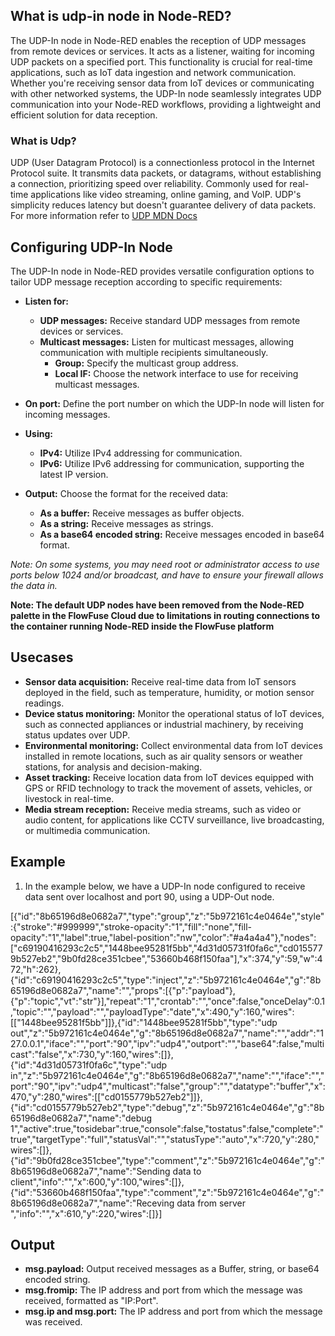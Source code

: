 ## What is udp-in node in Node-RED?

The UDP-In node in Node-RED enables the reception of UDP messages from remote devices or services. It acts as a listener, waiting for incoming UDP packets on a specified port. This functionality is crucial for real-time applications, such as IoT data ingestion and network communication. Whether you're receiving sensor data from IoT devices or communicating with other networked systems, the UDP-In node seamlessly integrates UDP communication into your Node-RED workflows, providing a lightweight and efficient solution for data reception.

### What is Udp?

UDP (User Datagram Protocol) is a connectionless protocol in the Internet Protocol suite. It transmits data packets, or datagrams, without establishing a connection, prioritizing speed over reliability. Commonly used for real-time applications like video streaming, online gaming, and VoIP. UDP's simplicity reduces latency but doesn't guarantee delivery of data packets. For more information refer to [UDP MDN Docs](https://developer.mozilla.org/en-US/docs/Glossary/UDP)

## Configuring UDP-In Node 

The UDP-In node in Node-RED provides versatile configuration options to tailor UDP message reception according to specific requirements:

- **Listen for:**
    - **UDP messages:** Receive standard UDP messages from remote devices or services.
    - **Multicast messages:** Listen for multicast messages, allowing communication with multiple recipients simultaneously.
        - **Group:** Specify the multicast group address.
        - **Local IF:** Choose the network interface to use for receiving multicast messages.

- **On port:** Define the port number on which the UDP-In node will listen for incoming messages.

- **Using:**
    - **IPv4:** Utilize IPv4 addressing for communication.
    - **IPv6:** Utilize IPv6 addressing for communication, supporting the latest IP version.

- **Output:** Choose the format for the received data:
    - **As a buffer:** Receive messages as buffer objects.
    - **As a string:** Receive messages as strings.
    - **As a base64 encoded string:** Receive messages encoded in base64 format.

*Note: On some systems, you may need root or administrator access to use ports below 1024 and/or broadcast, and have to ensure your firewall allows the data in.*

**Note: The default UDP nodes have been removed from the Node-RED palette in the FlowFuse Cloud due to limitations in routing connections to the container running Node-RED inside the FlowFuse platform**

## Usecases

- **Sensor data acquisition:** Receive real-time data from IoT sensors deployed in the field, such as temperature, humidity, or motion sensor readings.
- **Device status monitoring:** Monitor the operational status of IoT devices, such as connected appliances or industrial machinery, by receiving status updates over UDP.
- **Environmental monitoring:** Collect environmental data from IoT devices installed in remote locations, such as air quality sensors or weather stations, for analysis and decision-making.
- **Asset tracking:** Receive location data from IoT devices equipped with GPS or RFID technology to track the movement of assets, vehicles, or livestock in real-time.
- **Media stream reception:** Receive media streams, such as video or audio content, for applications like CCTV surveillance, live broadcasting, or multimedia communication.

## Example

1. In the example below, we have a UDP-In node configured to receive data sent over localhost and port 90, using a UDP-Out node.

[{"id":"8b65196d8e0682a7","type":"group","z":"5b972161c4e0464e","style":{"stroke":"#999999","stroke-opacity":"1","fill":"none","fill-opacity":"1","label":true,"label-position":"nw","color":"#a4a4a4"},"nodes":["c69190416293c2c5","1448bee95281f5bb","4d31d05731f0fa6c","cd0155779b527eb2","9b0fd28ce351cbee","53660b468f150faa"],"x":374,"y":59,"w":472,"h":262},{"id":"c69190416293c2c5","type":"inject","z":"5b972161c4e0464e","g":"8b65196d8e0682a7","name":"","props":[{"p":"payload"},{"p":"topic","vt":"str"}],"repeat":"1","crontab":"","once":false,"onceDelay":0.1,"topic":"","payload":"","payloadType":"date","x":490,"y":160,"wires":[["1448bee95281f5bb"]]},{"id":"1448bee95281f5bb","type":"udp out","z":"5b972161c4e0464e","g":"8b65196d8e0682a7","name":"","addr":"127.0.0.1","iface":"","port":"90","ipv":"udp4","outport":"","base64":false,"multicast":"false","x":730,"y":160,"wires":[]},{"id":"4d31d05731f0fa6c","type":"udp in","z":"5b972161c4e0464e","g":"8b65196d8e0682a7","name":"","iface":"","port":"90","ipv":"udp4","multicast":"false","group":"","datatype":"buffer","x":470,"y":280,"wires":[["cd0155779b527eb2"]]},{"id":"cd0155779b527eb2","type":"debug","z":"5b972161c4e0464e","g":"8b65196d8e0682a7","name":"debug 1","active":true,"tosidebar":true,"console":false,"tostatus":false,"complete":"true","targetType":"full","statusVal":"","statusType":"auto","x":720,"y":280,"wires":[]},{"id":"9b0fd28ce351cbee","type":"comment","z":"5b972161c4e0464e","g":"8b65196d8e0682a7","name":"Sending data to client","info":"","x":600,"y":100,"wires":[]},{"id":"53660b468f150faa","type":"comment","z":"5b972161c4e0464e","g":"8b65196d8e0682a7","name":"Receving data from server ","info":"","x":610,"y":220,"wires":[]}]

## Output

- **msg.payload:** Output received messages as a Buffer, string, or base64 encoded string.
- **msg.fromip:** The IP address and port from which the message was received, formatted as "IP:Port".
- **msg.ip and msg.port:** The IP address and port from which the message was received.

